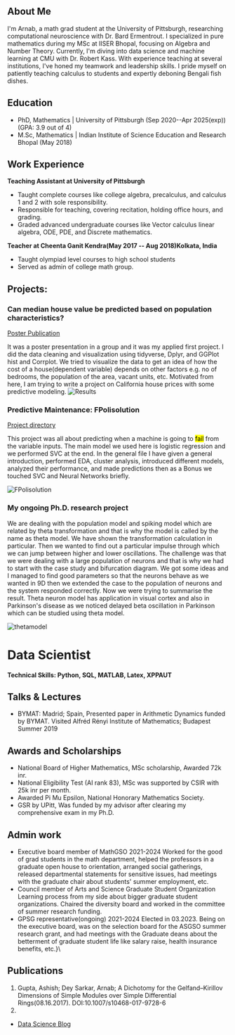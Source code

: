 ## About Me

I'm Arnab, a math grad student at the University of Pittsburgh, researching computational neuroscience with Dr. Bard Ermentrout. I specialized in pure mathematics during my MSc at IISER Bhopal, focusing on Algebra and Number Theory. Currently, I'm diving into data science and machine learning at CMU with Dr. Robert Kass. With experience teaching at several institutions, I've honed my teamwork and leadership skills. I pride myself on patiently teaching calculus to students and expertly deboning Bengali fish dishes.

## Education
- PhD, Mathematics | University of Pittsburgh (Sep 2020--Apr 2025(exp)) (GPA: 3.9 out of 4)					       		
- M.Sc, Mathematics	| Indian Institute of Science Education and Research Bhopal (May 2018)	 			        		

## Work Experience
**Teaching Assistant at University of Pittsburgh**
- Taught complete courses like college algebra, precalculus, and calculus 1 and 2 with sole responsibility.
- Responsible for teaching, covering recitation, holding office hours, and grading.
- Graded advanced undergraduate courses like Vector calculus linear algebra, ODE, PDE, and Discrete mathematics.
            
**Teacher at Cheenta Ganit Kendra(May 2017 -- Aug 2018)Kolkata, India**
- Taught olympiad level courses to high school students
- Served as admin of college math group.
 


## Projects:
### Can median house value be predicted based on population characteristics?
[Poster Publication]([https://www.mdpi.com/1424-8220/22/8/3048](https://www.stat.cmu.edu/capstoneresearch/fall2022/600files/poster4.pdf))

It was a poster presentation in a group and it was my applied first project. I did the data cleaning and visualization using tidyverse, Dplyr, and GGPlot hist and Corrplot. We tried to visualize the data to get an idea of how the cost of a house(dependent variable) depends on other factors e.g. no of bedrooms, the population of the area, vacant units, etc. Motivated from here, I am trying to write a project on California house prices with some predictive modeling.
![Results](/assets/img/eeg_band_discovery.jpeg)

### Predictive Maintenance: FPolisolution
[Project directory]([https://www.mdpi.com/1424-8220/22/11/4240](https://github.com/Arnabds/FPoliSolutions-Predictive-Maintenance))

This project was all about predicting when a machine is going to <mark>fail</mark> from the variable inputs. The main model we used here is logistic regression and we performed SVC at the end. In the general file I have given a general introduction, performed EDA, cluster analysis, introduced different models, analyzed their performance, and made predictions then as a Bonus we touched SVC and Neural Networks briefly.

![FPolisolution](/assets/img/bike_study.jpeg)

### My ongoing Ph.D. research project


We are dealing with the population model and spiking model which are related by theta transformation and that is why the model is called by the name as theta model. We have shown the transformation calculation in particular. Then we wanted to find out a particular impulse through which we can jump between higher and lower oscillations. The challenge was that we were dealing with a large population of neurons and that is why we had to start with the case study and bifurcation diagram. We got some ideas and I managed to find good parameters so that the neurons behave as we wanted in 9D then we extended the case to the population of neurons and the system responded correctly. Now we were trying to summarise the result. Theta neuron model has application in visual cortex and also in Parkinson's disease as we noticed delayed beta oscillation in Parkinson which can be studied using theta model.

![thetamodel](/assets/img/.jpeg)


# Data Scientist

#### Technical Skills: Python, SQL, MATLAB, Latex, XPPAUT


## Talks & Lectures
- BYMAT: Madrid; Spain, Presented paper in Arithmetic Dynamics funded by BYMAT. Visited Alfréd Rényi Institute of Mathematics; Budapest Summer 2019

## Awards and Scholarships
- National Board of Higher Mathematics, MSc scholarship, Awarded 72k inr.
- National Eligibility Test (AI rank 83), MSc was supported by CSIR with 25k inr per month.
- Awarded Pi Mu Epsilon, National Honorary Mathematics Society.
- GSR by UPitt, Was funded by my advisor after clearing my comprehensive exam in my Ph.D.

## Admin work
- Executive board member of MathGSO
2021-2024
            Worked for the good of grad students in the math department, helped the professors in a graduate open house to orientation, arranged                   social gatherings, released departmental statements for sensitive  issues, had meetings with the graduate chair about students' summer employment, etc.
- Council member of Arts and Science Graduate Student Organization
            Learning process from my side about bigger graduate student organizations. Chaired the diversity board and worked in the committee of                  summer research funding.
- GPSG representative(ongoing)
  2021-2024
            Elected in 03.2023. Being on the executive board, was on the selection board for the ASGSO summer research grant, and had meetings with                the Graduate deans about the betterment of graduate student life like salary raise, health insurance benefits, etc.}\\
     

## Publications
1. Gupta, Ashish; Dey Sarkar, Arnab; A Dichotomy for the Gelfand–Kirillov Dimensions of Simple Modules over Simple Differential Rings(08.16.2017). DOI:10.1007/s10468-017-9728-6
2. 

- [Data Science Blog](https://medium.com/@shawhin)
